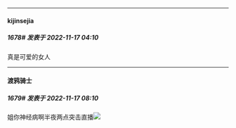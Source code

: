 

*****

####  kijinsejia  
##### 1678#       发表于 2022-11-17 04:10

真是可爱的女人



*****

####  渡鸦骑士  
##### 1679#       发表于 2022-11-17 08:10

姐你神经病啊半夜两点突击直播<img src="https://static.saraba1st.com/image/smiley/face2017/068.png" referrerpolicy="no-referrer">

